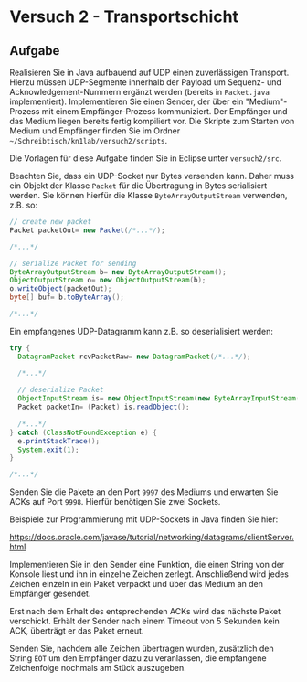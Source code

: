 # Versuch 2 - Transportschicht

## Aufgabe

Realisieren Sie in Java aufbauend auf UDP einen zuverlässigen Transport. Hierzu müssen UDP-Segmente innerhalb der Payload um Sequenz- und Acknowledgement-Nummern ergänzt werden (bereits in `Packet.java` implementiert). Implementieren Sie einen Sender, der über ein "Medium"-Prozess mit einem Empfänger-Prozess kommuniziert. Der Empfänger und das Medium liegen bereits fertig kompiliert vor. Die Skripte zum Starten von Medium und Empfänger finden Sie im Ordner `~/Schreibtisch/kn1lab/versuch2/scripts`.

Die Vorlagen für diese Aufgabe finden Sie in Eclipse unter `versuch2/src`.

Beachten Sie, dass ein UDP-Socket nur Bytes versenden kann. Daher muss ein Objekt der Klasse `Packet` für die Übertragung in Bytes serialisiert werden. Sie können hierfür die Klasse `ByteArrayOutputStream` verwenden, z.B. so:

```java
// create new packet 
Packet packetOut= new Packet(/*...*/);

/*...*/

// serialize Packet for sending
ByteArrayOutputStream b= new ByteArrayOutputStream();
ObjectOutputStream o= new ObjectOutputStream(b);
o.writeObject(packetOut);
byte[] buf= b.toByteArray();

/*...*/
```

Ein empfangenes UDP-Datagramm kann z.B. so deserialisiert werden:

```java
try {
  DatagramPacket rcvPacketRaw= new DatagramPacket(/*...*/);

  /*...*/
  
  // deserialize Packet
  ObjectInputStream is= new ObjectInputStream(new ByteArrayInputStream(rcvPacketRaw.getData()));
  Packet packetIn= (Packet) is.readObject();
  
  /*...*/
} catch (ClassNotFoundException e) {
  e.printStackTrace();
  System.exit(1);
}

/*...*/
```

Senden Sie die Pakete an den Port `9997` des Mediums und erwarten Sie ACKs auf Port `9998`. Hierfür benötigen Sie zwei Sockets.

Beispiele zur Programmierung mit UDP-Sockets in Java finden Sie hier:

https://docs.oracle.com/javase/tutorial/networking/datagrams/clientServer.html
	
Implementieren Sie in den Sender eine Funktion, die einen String von der Konsole liest und ihn in einzelne Zeichen zerlegt. Anschließend wird jedes Zeichen einzeln in ein Paket verpackt und über das Medium an den Empfänger gesendet.

Erst nach dem Erhalt des entsprechenden ACKs wird das nächste Paket verschickt. Erhält der Sender nach einem Timeout von 5 Sekunden kein ACK, überträgt er das Paket erneut.

Senden Sie, nachdem alle Zeichen übertragen wurden, zusätzlich den String `EOT` um den Empfänger dazu zu veranlassen, die empfangene Zeichenfolge nochmals am Stück auszugeben.
